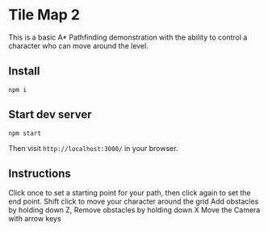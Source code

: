 # Tile Map 2

This is a basic A* Pathfinding demonstration with the ability to control a character who can move around the level.

## Install

    npm i

## Start dev server

    npm start

Then visit `http://localhost:3000/` in your browser.

## Instructions

Click once to set a starting point for your path, then click again to set the end point.
Shift click to move your character around the grid
Add obstacles by holding down Z, Remove obstacles by holding down X
Move the Camera with arrow keys
